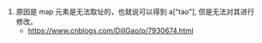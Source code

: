 1. 原因是 map 元素是无法取址的，也就说可以得到 a["tao"], 但是无法对其进行修改。
    - https://www.cnblogs.com/DillGao/p/7930674.html